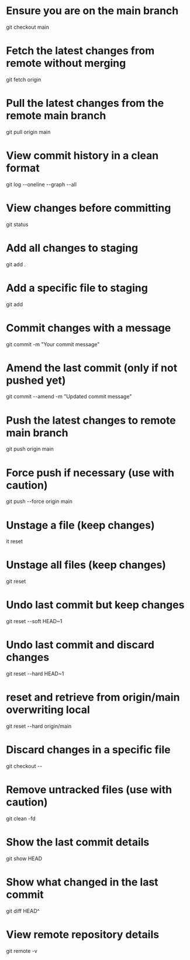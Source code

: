 # Ensure you are on the main branch
git checkout main

# Fetch the latest changes from remote without merging
git fetch origin

# Pull the latest changes from the remote main branch
git pull origin main

# View commit history in a clean format
git log --oneline --graph --all

# View changes before committing
git status

# Add all changes to staging
git add .

# Add a specific file to staging
git add <file-name>

# Commit changes with a message
git commit -m "Your commit message"

# Amend the last commit (only if not pushed yet)
git commit --amend -m "Updated commit message"

# Push the latest changes to remote main branch
git push origin main

# Force push if necessary (use with caution)
git push --force origin main

# Unstage a file (keep changes)
it reset <file-name>

# Unstage all files (keep changes)
git reset

# Undo last commit but keep changes
git reset --soft HEAD~1

# Undo last commit and discard changes
git reset --hard HEAD~1

# reset and retrieve from origin/main overwriting local
git reset --hard origin/main

# Discard changes in a specific file
git checkout -- <file-name>

# Remove untracked files (use with caution)
git clean -fd

# Show the last commit details
git show HEAD

# Show what changed in the last commit
git diff HEAD^

# View remote repository details
git remote -v
